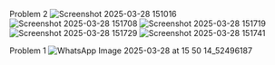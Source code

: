 

Problem 2
![Screenshot 2025-03-28 151016](https://github.com/user-attachments/assets/926a5ef3-21f2-4b31-8eb1-0ea23e665f59)
![Screenshot 2025-03-28 151708](https://github.com/user-attachments/assets/3fc6ea8c-9ec8-4b35-a27a-4bd4af7bdee3)
![Screenshot 2025-03-28 151719](https://github.com/user-attachments/assets/e4523557-13a0-4686-8d9c-9ba96f1503fc)
![Screenshot 2025-03-28 151729](https://github.com/user-attachments/assets/48b7bd71-212a-45b5-abf4-5ba1850121c2)
![Screenshot 2025-03-28 151741](https://github.com/user-attachments/assets/4a372566-a641-4497-8a55-0feddcedf395)





Problem 1
![WhatsApp Image 2025-03-28 at 15 50 14_52496187](https://github.com/user-attachments/assets/3e37b252-1cef-4252-b4df-d60799cbd431)



